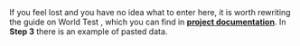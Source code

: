 <div class="p-3 mb-2 bg-light text-dark"><i class="bi bi-info-square"></i> If you feel lost and you have no idea what to enter here, it is worth rewriting the guide on <span class = "md-correct2"> World Test </span>, which you can find in <b><a target="_blank" href="documentation#swiat-testowy-czyli-pierwsze-kroki-z-planerem"> project documentation</a></b>. In <b>Step 3</b> there is an example of pasted data.</div>
